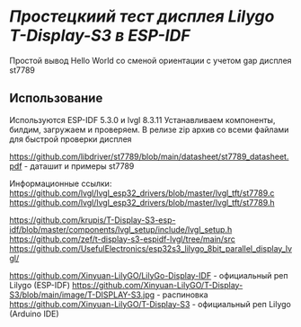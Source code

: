 # _Простецкиий тест дисплея Lilygo T-Display-S3 в ESP-IDF_

Простой вывод Hello World со сменой ориентации с учетом gap дисплея st7789



## Использование
Используются ESP-IDF 5.3.0 и lvgl 8.3.11
Устанавливаем компоненты, билдим, загружаем и проверяем.
В релизе zip архив со всеми файлами для быстрой проверки дисплея

https://github.com/libdriver/st7789/blob/main/datasheet/st7789_datasheet.pdf - даташит и примеры st7789

Информационные ссылки:
https://github.com/lvgl/lvgl_esp32_drivers/blob/master/lvgl_tft/st7789.c
https://github.com/lvgl/lvgl_esp32_drivers/blob/master/lvgl_tft/st7789.h

https://github.com/krupis/T-Display-S3-esp-idf/blob/master/components/lvgl_setup/include/lvgl_setup.h
https://github.com/zef/t-display-s3-espidf-lvgl/tree/main/src
https://github.com/UsefulElectronics/esp32s3_lilygo_8bit_parallel_display_lvgl/

https://github.com/Xinyuan-LilyGO/LilyGo-Display-IDF - официальный реп Lilygo (ESP-IDF)
https://github.com/Xinyuan-LilyGO/T-Display-S3/blob/main/image/T-DISPLAY-S3.jpg - распиновка
https://github.com/Xinyuan-LilyGO/T-Display-S3 - официальный реп Lilygo (Arduino IDE)

